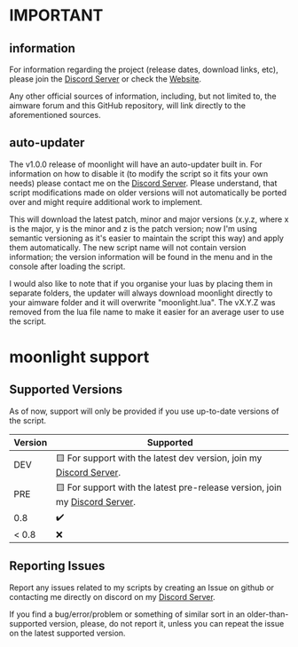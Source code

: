 # IMPORTANT

## information

For information regarding the project (release dates, download links, etc), please join the [Discord Server](https://discord.gg/XCpTmK8DAw) or check the [Website](https://www.blueelixir.xyz/).

Any other official sources of information, including, but not limited to, the aimware forum and this GitHub repository, will link directly to the aforementioned sources.



## auto-updater

The v1.0.0 release of moonlight will have an auto-updater built in. For information on how to disable it (to modify the script so it fits your own needs) please contact me on the [Discord Server](https://discord.gg/XCpTmK8DAw). Please understand, that script modifications made on older versions will not automatically be ported over and might require additional work to implement.

This will download the latest patch, minor and major versions (x.y.z, where x is the major, y is the minor and z is the patch version; now I'm using semantic versioning as it's easier to maintain the script this way) and apply them automatically. The new script name will not contain version information; the version information will be found in the menu and in the console after loading the script.

I would also like to note that if you organise your luas by placing them in separate folders, the updater will always download moonlight directly to your aimware folder and it will overwrite "moonlight.lua". The vX.Y.Z was removed from the lua file name to make it easier for an average user to use the script.



# moonlight support

## Supported Versions

As of now, support will only be provided if you use up-to-date versions of the script.

| Version | Supported          |
| ------- | ------------------ |
| DEV     | 🟨 For support with the latest dev version, join my [Discord Server](https://discord.gg/XCpTmK8DAw). |
| PRE     | 🟨 For support with the latest pre-release version, join my [Discord Server](https://discord.gg/XCpTmK8DAw). |
| 0.8     | ✔️ |
| < 0.8   | ❌ |


## Reporting Issues

Report any issues related to my scripts by creating an Issue on github or contacting me directly on discord on my [Discord Server](https://discord.gg/XCpTmK8DAw).

If you find a bug/error/problem or something of similar sort in an older-than-supported version, please, do not report it, unless you can repeat the issue on the latest supported version.
